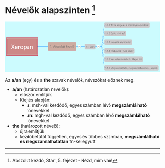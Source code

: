 # Névelők alapszinten [^1]

![1.1](images/1.1.png)

Az **a/an** (egy) és a **the** szavak névelők, névszókat előznek meg.

* **a/an** (határozatlan névelők):
  * először említjük
  * Kiejtés alapján:
    * **a**: msh-val kezdődő, egyes számban lévő **megszámlálható** főnevekkel
    * **an**: mgh-val kezdődő, egyes számban lévő **megszámlálható** főnevekkel
* **the** (határozott névelő):
  * újra említjük
  * kezdőbetűtől független, egyes és többes számban, **megszámlálható és megszámlálhatatlan** fn-kel együtt

---
[^1]: Abszolút kezdő, Start, 5. fejezet - Nézd, mim van!